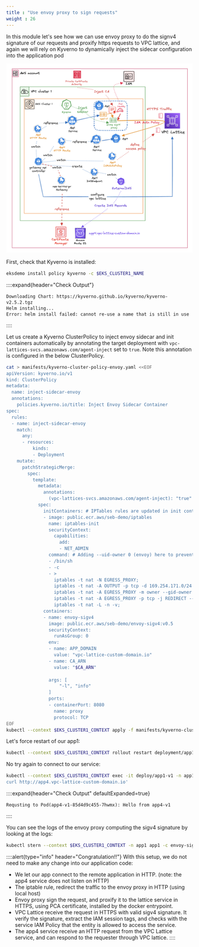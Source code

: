 ```yaml
---
title : "Use envoy proxy to sign requests"
weight : 26
---
```


In this module let's see how we can use envoy proxy to do the signv4 signature of our requests and proxify https requests to VPC lattice, and again we will rely on Kyverno to dynamically inject the sidecar configuration into the application pod

![](/static/images/6-network-security/2-vpc-lattice-service-access/lattice-usecase4-kyverno.png)

First, check that Kyverno is installed:

```bash
eksdemo install policy kyverno -c $EKS_CLUSTER1_NAME
```

::::expand{header="Check Output"}
```
Downloading Chart: https://kyverno.github.io/kyverno/kyverno-v2.5.2.tgz
Helm installing...
Error: helm install failed: cannot re-use a name that is still in use
```
::::

Let us create a Kyverno ClusterPolicy to inject envoy sidecar and init containers automatically by annotating the target deployment with `vpc-lattices-svcs.amazonaws.com/agent-inject` set to `true`. Note this annotation is configured in the below ClusterPolicy.

```bash
cat > manifests/kyverno-cluster-policy-envoy.yaml <<EOF
apiVersion: kyverno.io/v1
kind: ClusterPolicy
metadata:
  name: inject-sidecar-envoy
  annotations:
    policies.kyverno.io/title: Inject Envoy Sidecar Container
spec:
  rules:
  - name: inject-sidecar-envoy
    match:
      any:
      - resources:
          kinds:
          - Deployment
    mutate:
      patchStrategicMerge:
        spec:
          template:
            metadata:
              annotations:
                (vpc-lattices-svcs.amazonaws.com/agent-inject): "true"
            spec:
              initContainers: # IPTables rules are updated in init container
              - image: public.ecr.aws/seb-demo/iptables
                name: iptables-init
                securityContext:
                  capabilities:
                    add:
                    - NET_ADMIN
                command: # Adding --uid-owner 0 (envoy) here to prevent traffic from envoy proxy itself from being redirected, which prevents an infinite loop
                - /bin/sh
                - -c
                - >
                  iptables -t nat -N EGRESS_PROXY;
                  iptables -t nat -A OUTPUT -p tcp -d 169.254.171.0/24 -j EGRESS_PROXY;
                  iptables -t nat -A EGRESS_PROXY -m owner --gid-owner 0 -j RETURN;
                  iptables -t nat -A EGRESS_PROXY -p tcp -j REDIRECT --to-ports 8080;
                  iptables -t nat -L -n -v;
              containers: 
              - name: envoy-sigv4
                image: public.ecr.aws/seb-demo/envoy-sigv4:v0.5
                securityContext:
                  runAsGroup: 0
                env:
                - name: APP_DOMAIN
                  value: "vpc-lattice-custom-domain.io"
                - name: CA_ARN
                  value: "$CA_ARN"                   
                                
                args: [
                    "-l", "info"
                ]
                ports:
                - containerPort: 8080
                  name: proxy
                  protocol: TCP
EOF
kubectl --context $EKS_CLUSTER1_CONTEXT apply -f manifests/kyverno-cluster-policy-envoy.yaml
```

Let's force restart of our app1:

```bash
kubectl --context $EKS_CLUSTER1_CONTEXT rollout restart deployment/app1-v1 -n app1
```

No try again to connect to our service:


```bash
kubectl --context $EKS_CLUSTER1_CONTEXT exec -it deploy/app1-v1 -n app1 -c app1-v1 -- /bin/bash -c '\
curl http://app4.vpc-lattice-custom-domain.io'
```

::::expand{header="Check Output" defaultExpanded=true}
```
Requsting to Pod(app4-v1-85d4d9c455-7hwmx): Hello from app4-v1
```
::::

You can see the logs of the envoy proxy computing the sigv4 signature by looking at the logs:

```bash
kubectl stern --context $EKS_CLUSTER1_CONTEXT -n app1 app1 -c envoy-sigv4 --tail=10 | grep token
```


::::alert{type="info" header="Congratulation!!"}
With this setup, we do not need to make any change into our application code:
- We let our app connect to the remote application in HTTP. (note: the app4 service does not listen on HTTP) 
- The iptable rule, redirect the traffic to the envoy proxy in HTTP (using local host)
- Envoy proxy sign the request, and proxify it to the lattice service in HTTPS, using PCA certificate, installed by the docker entrypoint.
- VPC Lattice receive the request in HTTPS with valid sigv4 signature. It verify the signature, extract the IAM session tags, and checks with the service IAM Policy that the entity is allowed to access the service.
- The app4 service receive an HTTP request from the VPC Lattice service, and can respond to the requester through VPC lattice.
::::